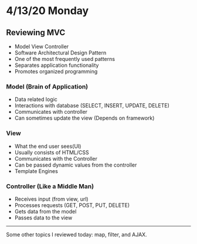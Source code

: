 # 4/13/20 Monday 

## Reviewing MVC 
- Model View Controller
- Software Architectural Design Pattern
- One of the most frequently used patterns
- Separates application functionality
- Promotes organized programming 

### Model (Brain of Application)
- Data related logic
- Interactions with database (SELECT, INSERT, UPDATE, DELETE)
- Communicates with controller 
- Can sometimes update the view (Depends on framework)

### View 
- What the end user sees(UI)
- Usually consists of HTML/CSS
- Communicates with the Controller 
- Can be passed dynamic values from the controller 
- Template Engines 

### Controller (Like a Middle Man)
- Receives input (from view, url)
- Processes requests (GET, POST, PUT, DELETE)
- Gets data from the model 
- Passes data to the view 

___

Some other topics I reviewed today: map, filter, and AJAX. 
